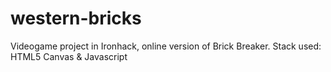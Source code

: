 # western-bricks
Videogame project in Ironhack, online version of Brick Breaker.
Stack used: HTML5 Canvas & Javascript
